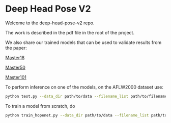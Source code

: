 # Deep Head Pose V2 #

Welcome to the deep-head-pose-v2 repo.

The work is described in the pdf file in the root of the project.

We also share our trained models that can be used to validate results from the paper:

[Master18](https://drive.google.com/file/d/14YcF9qOIgG96VcKPFnm50V7Lywp__iXN/view?usp=sharing)

[Master50](https://drive.google.com/file/d/10sNFYcgL5uyWWzBBqdYnx5Ag5JlKTKcz/view?usp=sharing)

[Master101](https://drive.google.com/file/d/1abcQThhY5wVZ150IRjO3FnjFcYZrk0wu/view?usp=sharing)

To perform inference on one of the models, on the AFLW2000 dataset use:
```bash
python test.py --data_dir path/to/data --filename_list path/to/filenames --dataset "AFLW2000" --model 'ResNet50' --snapshot path/to/master50.pkl
```

To train a model from scratch, do
```bash
python train_hopenet.py --data_dir path/to/data --filename_list path/to/filenames --num_epochs 35 --model 'ResNet50' ...
```
